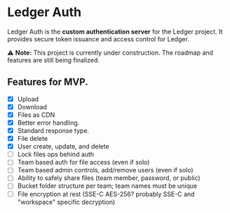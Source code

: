 # Ledger Auth

Ledger Auth is the **custom authentication server** for the Ledger project.
It provides secure token issuance and access control for Ledger.

⚠️ **Note:** This project is currently under construction. The roadmap and features are still being finalized.

## Features for MVP.
- [x] Upload
- [x] Download
- [x] Files as CDN
- [x] Better error handling.
- [x] Standard response type.
- [x] File delete
- [x] User create, update, and delete
- [ ] Lock files ops behind auth
- [ ] Team based auth for file access (even if solo)
- [ ] Team based admin controls, add/remove users (even if solo)
- [ ] Ability to safely share files (team member, password, or public)
- [ ] Bucket folder structure per team; team names must be unique
- [ ] File encryption at rest (SSE-C AES-256? probably SSE-C and "workspace" specific decryption)

